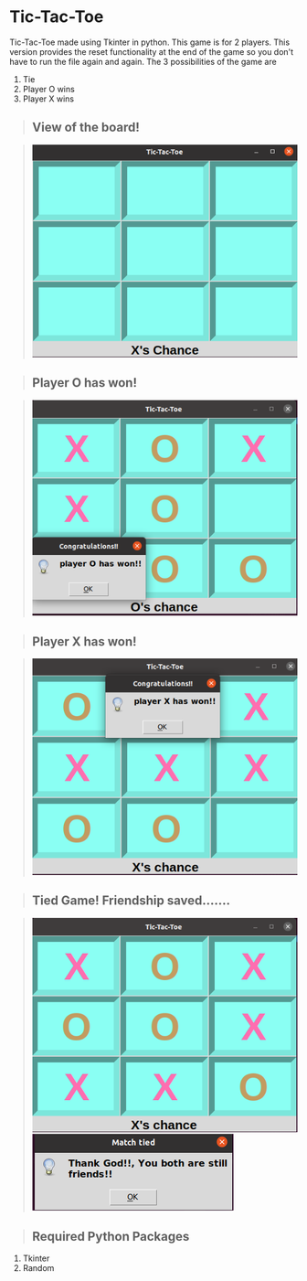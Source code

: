 # Tic-Tac-Toe

Tic-Tac-Toe made using Tkinter in python. This game is for 2 players. This version provides the reset functionality at the end of the game so you don't have to run the file again and again. The 3 possibilities of the game are 
1) Tie
2) Player O wins
3) Player X wins
                                                                     


>## View of the board!


> ![](https://github.com/meetpatel1311/Tic-Tac-Toe/blob/main/images/start_game.png)




>## Player O has won!


> ![](https://github.com/meetpatel1311/Tic-Tac-Toe/blob/main/images/player_O_won.png)




>## Player X has won!


> ![](https://github.com/meetpatel1311/Tic-Tac-Toe/blob/main/images/player_X_won.png)




>## Tied Game! Friendship saved.......


> ![](https://github.com/meetpatel1311/Tic-Tac-Toe/blob/main/images/Tie_front.png)
![](https://github.com/meetpatel1311/Tic-Tac-Toe/blob/main/images/tie_message.png)


>## Required Python Packages

1) Tkinter
2) Random
